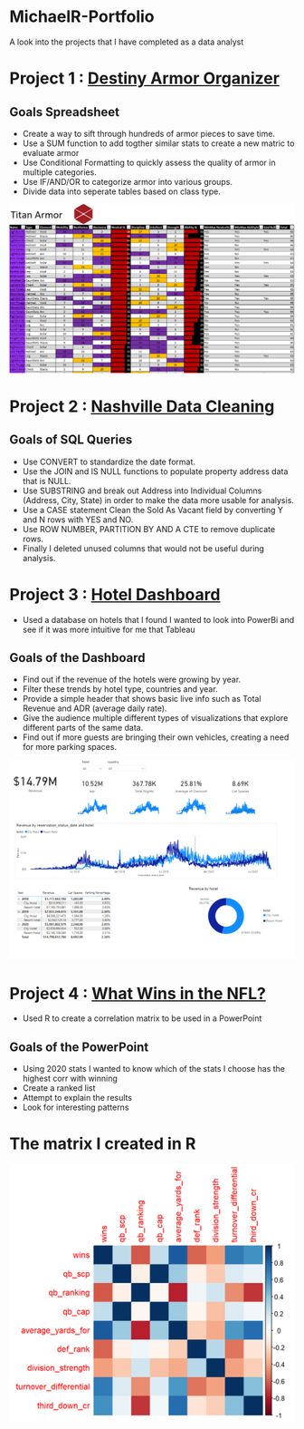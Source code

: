 # MichaelR-Portfolio 
A look into the projects that I have completed as a data analyst

# Project 1 : [Destiny Armor Organizer](https://github.com/MichaelR98/Destiny2-Armor) 
## Goals Spreadsheet
* Create a way to sift through hundreds of armor pieces to save time.
* Use a SUM function to add togther similar stats to create a new matric to evaluate armor 
* Use Conditional Formatting to quickly assess the quality of armor in multiple categories.
* Use IF/AND/OR to categorize armor into various groups.
* Divide data into seperate tables based on class type. 

![](images/armorexample.PNG)

# Project 2 : [Nashville Data Cleaning](https://github.com/MichaelR98/NashvilleDataCleaning) 
## Goals of SQL Queries
* Use CONVERT to standardize the date format.
* Use the JOIN and IS NULL functions to populate property address data that is NULL.
* Use SUBSTRING and break out Address into Individual Columns (Address, City, State) in order to make the data more usable for analysis.
* Use a CASE statement Clean the Sold As Vacant field by converting Y and N rows with YES and NO. 
* Use ROW NUMBER, PARTITION BY AND A CTE to remove duplicate rows.
* Finally I deleted unused columns that would not be useful during analysis.



# Project 3 : [Hotel Dashboard](https://github.com/MichaelR98/Hotel-Project)
* Used a database on hotels that I found I wanted to look into PowerBi and see if it was more intuitive for me that Tableau

## Goals of the Dashboard
* Find out if the revenue of the hotels were growing by year. 
* Filter these trends by hotel type, countries and year.
* Provide a simple header that shows basic live info such as Total Revenue and ADR (average daily rate).
* Give the audience multiple different types of visualizations that explore different parts of the same data.
* Find out if more guests are bringing their own vehicles, creating a need for more parking spaces.

![](images/image_2021-07-20_120801.png)


# Project 4 : [What Wins in the NFL?](https://github.com/MichaelR98/NFL-Powerpoint)
* Used R to create a correlation matrix to be used in a PowerPoint

## Goals of the PowerPoint
* Using 2020 stats I wanted to know which of the stats I choose has the highest corr with winning
* Create a ranked list
* Attempt to explain the results
* Look for interesting patterns

# The matrix I created in R 
![](images/nfl%20matrix.png)







